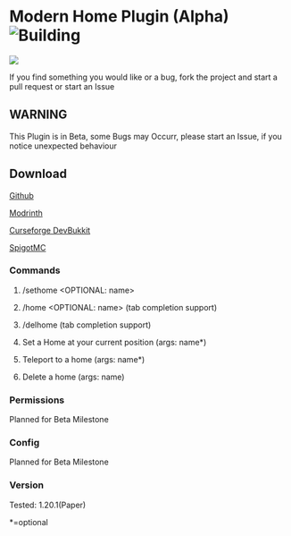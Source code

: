 
# Modern Home Plugin (Alpha) ![Building](https://github.com/Alex-265/HomesPlugin/actions/workflows/gradle.yml/badge.svg)
![](https://github.com/Alex-265/HomesPlugin/assets/63714415/f658c1d5-4db7-4cba-be76-5f6d42dd8d50)

If you find something you would like or a bug, fork the project and start a pull request or start an Issue


## WARNING

This Plugin is in Beta, some Bugs may Occurr, please start an Issue, if you notice unexpected behaviour

## Download
[Github](https://github.com/Alex-265/HomesPlugin/releases/tag/Release)

[Modrinth](https://modrinth.com/mod/modernhomes)

[Curseforge DevBukkit](https://legacy.curseforge.com/minecraft/bukkit-plugins/modernhomes)

[SpigotMC](https://www.spigotmc.org/resources/modernhomes.111615/)


### Commands
1. /sethome <OPTIONAL: name>
2. /home <OPTIONAL: name> (tab completion support)
3. /delhome <name> (tab completion support)

1. Set a Home at your current position (args: name*)
2. Teleport to a home (args: name*)
3. Delete a home (args: name)

### Permissions
Planned for Beta Milestone

### Config
Planned for Beta Milestone

### Version 
Tested: 1.20.1(Paper)

*=optional
